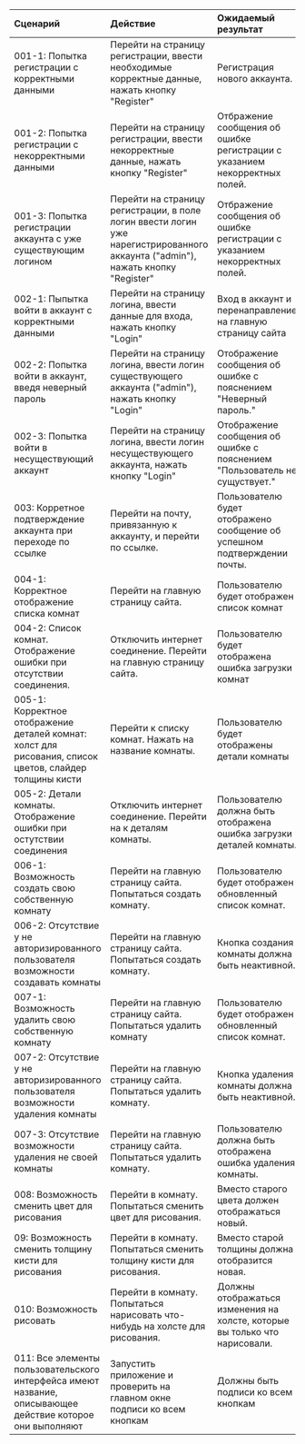 |Сценарий|Действие|Ожидаемый результат|Фактический результат| Оценка|
|:---|:---|:---|:---|:---|
|001-1: Попытка регистрации с корректными данными| Перейти на страницу регистрации, ввести необходимые корректные данные, нажать кнопку "Register"| Регистрация нового аккаунта.|||
|001-2: Попытка регистрации с некорректными данными| Перейти на страницу регистрации, ввести некорректные данные, нажать кнопку "Register" | Отбражение сообщения об ошибке регистрации с указанием некорректных полей. |||
|001-3: Попытка регистрации аккаунта с уже существующим логином | Перейти на страницу регистрации, в поле логин ввести логин уже нарегистрированного аккаунта ("admin"), нажать кнопку "Register" | Отбражение сообщения об ошибке регистрации с указанием некорректных полей. |||
|002-1: Пыпытка войти в аккаунт с корректными данными | Перейти на страницу логина, ввести данные для входа, нажать кнопку "Login"| Вход в аккаунт и перенаправление на главную страницу сайта |||
|002-2: Попытка войти в аккаунт, введя неверный пароль | Перейти на страницу логина, ввести логин существующего аккаунта ("admin"), нажать кнопку "Login"| Отображение сообщения об ошибке с пояснением "Неверный пароль." |||
|002-3: Попытка войти в несуществующий аккаунт | Перейти на страницу логина, ввести логин несуществующего аккаунта, нажать кнопку "Login" | Отображение сообщения об ошибке с пояснением "Пользователь не сущуствует."  |||
|003: Корретное подтверждение аккаунта при переходе по ссылке | Перейти на почту, привязанную к аккаунту, и перейти по ссылке. | Пользователю будет отображено сообщение об успешном подтверждении почты. |||
|004-1: Корректное отображение списка комнат | Перейти на главную страницу сайта. | Пользователю будет отображен список комнат |||
|004-2: Список комнат. Отображение ошибки при отсутствии соединения. | Отключить интернет соединение. Перейти на главную страницу сайта. | Пользователю будет отображена ошибка загрузки комнат |||
|005-1: Корректное отображение деталей комнат: холст для рисования, список цветов, слайдер толщины кисти | Перейти к списку комнат. Нажать на название комнаты. | Пользователю будет отображены детали комнаты |||
|005-2: Детали комнаты. Отображение ошибки при остутствии соединения | Отключить интернет соединение. Перейти на к деталям комнаты. | Пользователю должна быть отображена ошибка загрузки деталей комнаты. |||
|006-1: Возможность создать свою собственную комнату | Перейти на главную страницу сайта. Попытаться создать комнату. | Пользователю будет отображен обновленный список комнат. |||
|006-2: Отсутствие у не авторизированного пользователя возможности создавать комнаты | Перейти на главную страницу сайта. Попытаться создать комнату. | Кнопка создания комнаты должна быть неактивной. |||
|007-1: Возможность удалить свою собственную комнату | Перейти на главную страницу сайта. Попытаться удалить комнату | Пользователю будет отображен обновленный список комнат. |||
|007-2: Отсутствие у не авторизированного пользователя возможности удаления комнаты | Перейти на главную страницу сайта. Попытаться удалить комнату. | Кнопка удаления комнаты должна быть неактивной. |||
|007-3: Отсутствие возможности удаления не своей комнаты | Перейти на главную страницу сайта. Попытаться удалить комнату. | Пользователю должна быть отображена ошибка удаления комнаты. |||
|008: Возможность сменить цвет для рисования | Перейти в комнату. Попытаться сменить цвет для рисования. | Вместо старого цвета должен отображаться новый. |||
|09: Возможность сменить толщину кисти для рисования | Перейти в комнату. Попытаться сменить толщину кисти для рисования. | Вместо старой толщины должна отобразится новая. |||
|010: Возможность рисовать | Перейти в комнату. Попытаться нарисовать что-нибудь на холсте для рисования. | Должны отображаться изменения на холсте, которые вы только что нарисовали. |||
|011: Все элементы пользовательского интерфейса имеют название, описывающее действие которое они выполняют | Запустить приложение и проверить на главном окне подписи ко всем кнопкам | Должны быть подписи ко всем кнопкам |||

